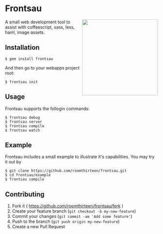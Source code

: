# Frontsau

<img width="250" align="right" src="http://th01.deviantart.net/fs71/PRE/f/2011/286/f/b/cool_pig_by_skuboglesby-d4coiq2.png">

A small web development tool to assist with coffeescript, sass, less, haml, image assets. 



## Installation

    $ gem install frontsau

And then go to your webapps project root:

    $ frontsau init

## Usage

Frontsau supports the follogin commands:

    $ frontsau debug
    $ frontsau server
    $ frontsau compile
    $ frontsau watch


## Example
Frontsau includes a small example to illustrate it's capabilities. You may try it out by

    $ git clone https://github.com/roomthirteen/frontsau.git
    $ cd frontsau/example
    $ frontsau compile


## Contributing

1. Fork it ( https://github.com/roomthirteen/frontsau/fork )
2. Create your feature branch (`git checkout -b my-new-feature`)
3. Commit your changes (`git commit -am 'Add some feature'`)
4. Push to the branch (`git push origin my-new-feature`)
5. Create a new Pull Request
